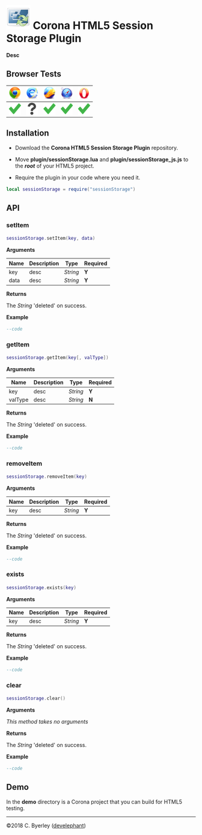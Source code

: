 # ![logo](icons/logo.png) Corona HTML5 Session Storage Plugin

__Desc__

## Browser Tests

|![chrome](icons/chrome.png)|![ie](icons/ie.png)|![firefox](icons/firefox.png)|![safari](icons/safari.png)|![opera](icons/opera.png)|
|---------------------------|-------------------|-----------------------------|---------------------------|-------------------------|
|![pass](icons/pass.png)|![untested](icons/untested.png)|![pass](icons/pass.png)|![pass](icons/pass.png)|![untested](icons/pass.png)|

## Installation

 - Download the __Corona HTML5 Session Storage Plugin__ repository.

 - Move __plugin/sessionStorage.lua__ and __plugin/sessionStorage_js.js__ to the ___root___ of your HTML5 project.

 - Require the plugin in your code where you need it.

```lua
local sessionStorage = require("sessionStorage")
```

## API

### setItem

```lua
sessionStorage.setItem(key, data)
```

__Arguments__

|Name|Description|Type|Required|
|----|-----------|----|--------|
|key|desc|_String_|__Y__|
|data|desc|_String_|__Y__|

__Returns__

The _String_ 'deleted' on success.

__Example__

```lua
--code
```

### getItem

```lua
sessionStorage.getItem(key[, valType])
```

__Arguments__

|Name|Description|Type|Required|
|----|-----------|----|--------|
|key|desc|_String_|__Y__|
|valType|desc|_String_|__N__|

__Returns__

The _String_ 'deleted' on success.

__Example__

```lua
--code
```

### removeItem

```lua
sessionStorage.removeItem(key)
```

__Arguments__

|Name|Description|Type|Required|
|----|-----------|----|--------|
|key|desc|_String_|__Y__|

__Returns__

The _String_ 'deleted' on success.

__Example__

```lua
--code
```

### exists

```lua
sessionStorage.exists(key)
```

__Arguments__

|Name|Description|Type|Required|
|----|-----------|----|--------|
|key|desc|_String_|__Y__|

__Returns__

The _String_ 'deleted' on success.

__Example__

```lua
--code
```

### clear

```lua
sessionStorage.clear()
```

__Arguments__

_This method takes no arguments_

__Returns__

The _String_ 'deleted' on success.

__Example__

```lua
--code
```

## Demo

In the __demo__ directory is a Corona project that you can build for HTML5 testing. 

---

&copy;2018 C. Byerley ([develephant](https://develephant.com))
